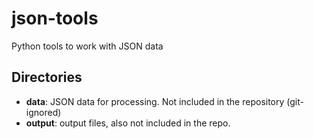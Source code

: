 # json-tools

Python tools to work with JSON data

## Directories

- **data**: JSON data for processing. Not included in the repository (git-ignored)
- **output**: output files, also not included in the repo.
